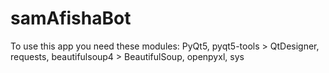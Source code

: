 # samAfishaBot
To use this app you need these modules:
PyQt5,
pyqt5-tools > QtDesigner,
requests,
beautifulsoup4 > BeautifulSoup,
openpyxl,
sys
